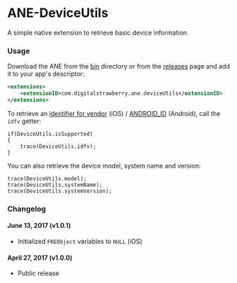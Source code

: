 # ANE-DeviceUtils

A simple native extension to retrieve basic device information.

### Usage

Download the ANE from the [bin](bin/) directory or from the [releases](../../releases/) page and add it to your app's descriptor:

```xml
<extensions>
    <extensionID>com.digitalstrawberry.ane.deviceUtils</extensionID>
</extensions>
```

To retrieve an [identifier for vendor](https://developer.apple.com/reference/uikit/uidevice/1620059-identifierforvendor) (iOS) / [ANDROID_ID](https://developer.android.com/reference/android/provider/Settings.Secure.html#ANDROID_ID) (Android), call the `idfv` getter:

```as3
if(DeviceUtils.isSupported)
{
    trace(DeviceUtils.idfv);
}
```

You can also retrieve the device model, system name and version:

```as3
trace(DeviceUtils.model);
trace(DeviceUtils.systemName);
trace(DeviceUtils.systemVersion);
```

### Changelog

#### June 13, 2017 (v1.0.1)

* Initialized `FREObject` variables to `NULL` (iOS)

#### April 27, 2017 (v1.0.0)

* Public release
